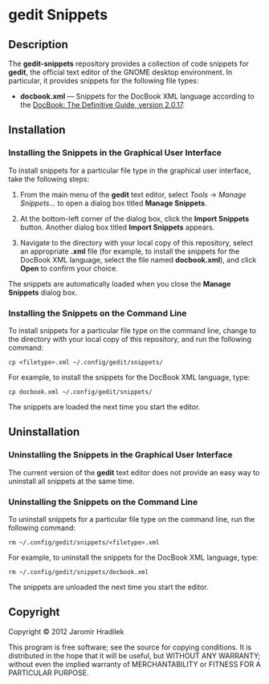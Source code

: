 # gedit Snippets

## Description

The **gedit-snippets** repository provides a collection of code snippets for **gedit**, the official text editor of the GNOME desktop environment. In particular, it provides snippets for the following file types:

* **docbook.xml** — Snippets for the DocBook XML language according to the [DocBook: The Definitive Guide, version 2.0.17](http://www.docbook.org/tdg/).

## Installation

### Installing the Snippets in the Graphical User Interface

To install snippets for a particular file type in the graphical user interface, take the following steps:

1. From the main menu of the **gedit** text editor, select *Tools* → *Manage Snippets…* to open a dialog box titled **Manage Snippets**.

2. At the bottom-left corner of the dialog box, click the **Import Snippets** button. Another dialog box titled **Import Snippets** appears.

3. Navigate to the directory with your local copy of this repository, select an appropriate **.xml** file (for example, to install the snippets for the DocBook XML language, select the file named **docbook.xml**), and click **Open** to confirm your choice.

The snippets are automatically loaded when you close the **Manage Snippets** dialog box.

### Installing the Snippets on the Command Line

To install snippets for a particular file type on the command line, change to the directory with your local copy of this repository, and run the following command:

    cp <filetype>.xml ~/.config/gedit/snippets/

For example, to install the snippets for the DocBook XML language, type:

    cp docbook.xml ~/.config/gedit/snippets/

The snippets are loaded the next time you start the editor.

## Uninstallation

### Uninstalling the Snippets in the Graphical User Interface

The current version of the **gedit** text editor does not provide an easy way to uninstall all snippets at the same time.

### Uninstalling the Snippets on the Command Line

To uninstall snippets for a particular file type on the command line, run the following command:

    rm ~/.config/gedit/snippets/<filetype>.xml

For example, to uninstall the snippets for the DocBook XML language, type:

    rm ~/.config/gedit/snippets/docbook.xml

The snippets are unloaded the next time you start the editor.

## Copyright

Copyright © 2012 Jaromir Hradilek

This program is free software; see the source for copying conditions. It is distributed in the hope that it will be useful, but WITHOUT ANY WARRANTY; without even the implied warranty of MERCHANTABILITY or FITNESS FOR A PARTICULAR PURPOSE.
